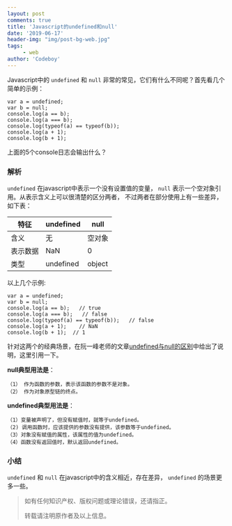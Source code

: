 ```yaml
---
layout: post
comments: true
title: 'Javascript的undefined和null'
date: '2019-06-17'
header-img: "img/post-bg-web.jpg"
tags:
     - web
author: 'Codeboy'
---
```


Javascript中的 `undefined` 和 `null` 非常的常见，它们有什么不同呢？首先看几个简单的示例：

```nohighlight
var a = undefined;
var b = null;
console.log(a == b);
console.log(a === b);
console.log(typeof(a) == typeof(b));
console.log(a + 1);
console.log(b + 1);
```

上面的5个console日志会输出什么？

### 解析

`undefined` 在javascript中表示一个没有设置值的变量， `null` 表示一个空对象引用。从表示含义上可以很清楚的区分两者， 不过两者在部分使用上有一些差异，如下表：

| 特征     | undefined | null   |
| -------- | --------- | ------ |
| 含义     | 无        | 空对象 |
| 表示数据  | NaN       | 0      |
| 类型     | undefined | object |

以上几个示例:

```nohighlight
var a = undefined;
var b = null;
console.log(a == b);   // true
console.log(a === b);   // false
console.log(typeof(a) == typeof(b));   // false
console.log(a + 1);    // NaN
console.log(b + 1);  // 1
```

针对这两个的经典场景，在阮一峰老师的文章[undefined与null的区别](http://www.ruanyifeng.com/blog/2014/03/undefined-vs-null.html)中给出了说明，这里引用一下。

**null典型用法是**：

```nohighlight
（1） 作为函数的参数，表示该函数的参数不是对象。
（2） 作为对象原型链的终点。
```

**undefined典型用法是**：

```nohighlight
（1）变量被声明了，但没有赋值时，就等于undefined。
（2) 调用函数时，应该提供的参数没有提供，该参数等于undefined。
（3）对象没有赋值的属性，该属性的值为undefined。
（4）函数没有返回值时，默认返回undefined。
```

### 小结

`undefined` 和 `null` 在javascript中的含义相近，存在差异， `undefined` 的场景更多一些。

> 如有任何知识产权、版权问题或理论错误，还请指正。
>
> 转载请注明原作者及以上信息。